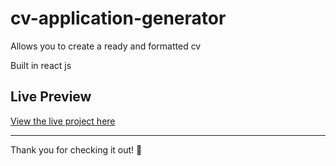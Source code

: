 # cv-application-generator

Allows you to create a ready and formatted cv <br>

Built in react js

## Live Preview

[View the live project here](https://cv-application-generator.vercel.app/)

---
Thank you for checking it out! 🎉

